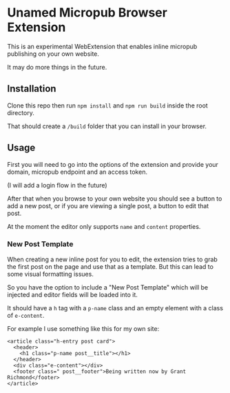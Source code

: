 # Unamed Micropub Browser Extension

This is an experimental WebExtension that enables inline micropub publishing on your own website.

It may do more things in the future.

## Installation

Clone this repo then run `npm install` and `npm run build` inside the root directory.

That should create a `/build` folder that you can install in your browser.

## Usage

First you will need to go into the options of the extension and provide your domain, micropub endpoint and an access token.

(I will add a login flow in the future)

After that when you browse to your own website you should see a button to add a new post, or if you are viewing a single post, a button to edit that post.

At the moment the editor only supports `name` and `content` properties.

### New Post Template

When creating a new inline post for you to edit, the extension tries to grab the first post on the page and use that as a template. But this can lead to some visual formatting issues.

So you have the option to include a "New Post Template" which will be injected and editor fields will be loaded into it.

It should have a `h` tag with a `p-name` class and an empty element with a class of `e-content`.

For example I use something like this for my own site:

```
<article class="h-entry post card">
  <header>
    <h1 class="p-name post__title"></h1>
  </header>
  <div class="e-content"></div>
  <footer class=" post__footer">Being written now by Grant Richmond</footer>
</article>
```
